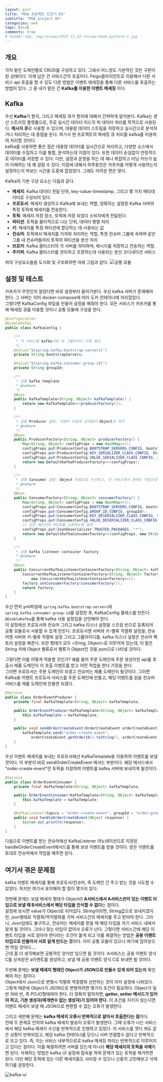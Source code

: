 ```yaml
---  
layout: post  
title: "MSA 프로젝트 도전기 03"
subtitle: "MSA project 03"  
categories: web  
tags: [msa]   
comments: true  
# header-img: img/review/2019-11-22-review-book-pycharm-1.jpg  
---  
```

  
## 개요

각자 맡은 도메인별로 CRUD를 구성하고 있다. 그래서 어느정도 기본적인 것은 구현이 된 상태이다. 이제 남은 건 서비스간의 호출이다. Feign클라이언트로 이용해서 다른 서비스 api 호출을 할 수 있도 다른 방법은 이벤트 메세징을 통해 다른 서비스를 호출하는 방법이 있다. 그 중 내가 맡은 건 **Kafka를 이용한 이벤트 메세징** 이다.

## Kafka 

우선 **Kafka**가 뭔지, 그리고 메세징 큐가 뭔지에 대해서 간략하게 알아본다. Kafka는 분산 스트리밍 플랫폼으로, 주로 실시간 데이터 피드의 빅 데이터 처리를 목적으로 사용된다. **메시지 큐**로 사용할 수 있으며, 대용량 데이터 스트림을 저장하고 실시간으로 분석하거나 처리하는 데 중점을 둔다. 여기서 현 프로젝트의 메세징 큐 처리를 kafka를 이용하여 처리할 것이다.  
kafka를 사용하면 좋은 점은 대용량 데이터를 실시간으로 처리하고, 다양한 소스에서 데이터를 수집하고 이를 통합, 분석하는데 이점이 있다. 또한 데이터 손실없이 안정적으로 데이터를 저장할 수 있다. 다만, 설정과 운영을 하는 데 꽤나 복잡하고 러닝 커브가 높아 이해하는 데 꽤 걸릴 수 있다. 이점에 대해서 하루동안은 카프카를 어떻게 사용하는지 설정하는지 파보는 시간을 도중에 잡았었다. 그래도 어려운 편은 맞다.  

Kafka의 기본 구성 요소는 다음과 같다.
- **메세지**: Kafka 데이터 전달 단위, key-value-timestamp, 그리고 몇 가지 메타데이터로 구성되어 있다.
- **프로듀서**: 메세지 생성하고 Kafka에 보내는 역할, 정확히는 설정된 Kafka 서버의 특정 토픽에 메세지를 전송한다.
- **토픽**: 메세지 저장 장소, 토픽에 저장 되었다 소비자에게 전달된다.
- **파티션**: 토픽을 물리적으로 나눈 단위, 데이터 병렬 처리
- **키**: 메세지를 특정 파티션에 할당하는 데 사용되는 값 
- **컨슈머**: 토픽에서 메세지를 가져와 처리하는 역할, 특정 컨슈머 그룹에 속하며 같은 그룹 내 컨슈머들끼리 토픽의 파티션을 분산 처리
- **브로커**: Kafka 클러스터의 각 서버를 의미하며, 메시지를 저장하고 전송하는 역할.
- **주키퍼**: Kafka 클러스터를 관리하고 조정하는데 사용되는 분산 코디네이션 서비스

위의 구성요소들을 도식화 및 구조화하면 아래 그림과 같다.
![공통 모듈](https://zzangkkmin.github.io/assets/img/postImages/2025-03-20-prj-kafka-structure.png)

## 설정 및 테스트
카프카가 무엇인지 알았다면 바로 설정부터 들어가본다. 우선 kafka 서버가 존재해야 한다. 그 서버는 이미 docker-compose에 따라 도커 컨테이너에 자리잡았다.  
그렇다면 KafkaConfig 파일을 만들어 설정을 해줘야 한다. 모든 서비스가 카프카를 통해 메세징 큐를 이용할 것이니 공통 모듈에 구성을 한다.
```java
@Configuration
@EnableKafka
public class KafkaConfig {

    /**
     * 각 서비스별 kafka서버 및 그룹아이디 지정 필요
     */
    @Value("${spring.kafka.bootstrap-servers}")
    private String bootstrapServers;

    @Value("${spring.kafka.consumer.group-id}")
    private String groupId;

    /**
     * 공통 kafka template
     * @return
     */
    @Bean
    public KafkaTemplate<String, Object> kafkaTemplate() {
        return new KafkaTemplate<>(producerFactory());
    }

    /**
     * 공통 Producer 설정: 이벤트 타입에 관계없이 Object로 처리
     * @return
     */
    @Bean
    public ProducerFactory<String, Object> producerFactory() {
        Map<String, Object> configProps = new HashMap<>();
        configProps.put(ProducerConfig.BOOTSTRAP_SERVERS_CONFIG, bootstrapServers);
        configProps.put(ProducerConfig.KEY_SERIALIZER_CLASS_CONFIG, StringSerializer.class);
        configProps.put(ProducerConfig.VALUE_SERIALIZER_CLASS_CONFIG, JsonSerializer.class);
        return new DefaultKafkaProducerFactory<>(configProps);
    }

    /**
     * 공통 Consumer 설정: Object 타입으로 수신하고, 각 서비스에서 원하는 타입으로 캐스팅/변환
     * @return
     */
    @Bean
    public ConsumerFactory<String, Object> consumerFactory() {
        Map<String, Object> configProps = new HashMap<>();
        configProps.put(ConsumerConfig.BOOTSTRAP_SERVERS_CONFIG, bootstrapServers);
        configProps.put(ConsumerConfig.GROUP_ID_CONFIG, groupId);
        configProps.put(ConsumerConfig.KEY_DESERIALIZER_CLASS_CONFIG, StringDeserializer.class);
        configProps.put(ConsumerConfig.VALUE_DESERIALIZER_CLASS_CONFIG, JsonDeserializer.class);
        // 모든 패키지의 POJO를 신뢰하도록 설정
        configProps.put(JsonDeserializer.TRUSTED_PACKAGES, "*");
        return new DefaultKafkaConsumerFactory<>(configProps, new StringDeserializer(), new JsonDeserializer<>(Object.class));
    }

    /**
     * 공통 kafka listener container factory
     * @return
     */
    @Bean
    public ConcurrentKafkaListenerContainerFactory<String, Object> kafkaListenerContainerFactory() {
        ConcurrentKafkaListenerContainerFactory<String, Object> factory =
            new ConcurrentKafkaListenerContainerFactory<>();
        factory.setConsumerFactory(consumerFactory());
        return factory;
    }
}
```
우선 먼저 yml파일에 `spring.kafka.bootstrap-servers`와 `spring.kafka.consumer.group-id`를 설정한 후, KafkaConfig 클래스를 만든다. `@EnableKafka`를 통해 kafka 사용 설정임을 선언해야 한다.  
이 설정에선 프로듀서와 컨슈머 그리고 kafka 리스너 설정을 스프링 빈으로 등록되어 공통 모듈로서 사용할 수 있게 만든다. 프로듀서엔 서버와 키-벨류 직렬화 설정을, 컨슈머엔 서버와 키-벨류 직렬화 설정 그리고 그룹아이디를, kafka 리스너 설정은 컨슈머 팩토리 설정을 해준다. 또한 형태가 모두 <Sring, Object>로 이루어져 있는데, 이 말은 String 키에 Object 벨류로서 벨류가 Object인 것을 json으로 나타낼 것이다.  
  
그렇다면 이를 어떻게 적용할 것인가? 예를 들어 주문 도메인에 주문 생성이란 api를 호출시 제품 도메인이 이 호출 이벤트를 받고 어떤 작업을 한다 가정을 한다.  
그러면 프로듀서는 주문 도메인이 되겠고 컨슈머는 제품 도메인이 될것이다. 그러면 Kafka용 이벤트 프로듀셔 서비스를 주문 도메인에 만들고, 해당 이벤트를 읽을 컨슈머 서비스를 제품 도메인에 만들면 되겠다.

```java
@Service
public class OrderEventProducer {
    private final KafkaTemplate<String, Object> kafkaTemplate;

    public OrderEventProducer(KafkaTemplate<String, Object> kafkaTemplate) {
        this.kafkaTemplate = kafkaTemplate;
    }

    public void sendOrderCreateEvent(OrderCreateEvent orderCreateEvent) {
        kafkaTemplate.send("order-create-event",
            orderCreateEvent.getOrderId().toString(), orderCreateEvent);
    }
}
```

우선 이벤트 메세지를 보내는 프로듀서에선 KafkaTemplate을 이용하여 이벤트를 보낼 것이다. 이 부분이 바로 sendOrderCreateEvent 메서드 부분이다. 해당 메서드에서 "order-create-event"란 토픽을 지정하여 이벤트를 kafka 서버에 보내지게 될것이다.

```java
@Service
public class OrderEventConsumer {
    private final KafkaTemplate<String, Object> kafkaTemplate;

    public OrderEventConsumer(KafkaTemplate<String, Object> kafkaTemplate) {
        this.kafkaTemplate = kafkaTemplate;
    }

    @KafkaListener(topics = "order-create-event", groupId = "order-group")
    public void handleOrderCreateEvent(Object response) {
        System.out.println(response);
    }
}
```

다음으로 이벤트를 받는 컨슈머에선 KafkaListener 어노테이션으로 지정된 handleOrderCreateEvent메서드를 통해 보낸 이벤트를 받을 것이다. 받은 이벤트를 토대로 컨슈머에서 작업을 해주면 된다.

## 여기서 겪은 문제점

kafka 이벤트 메세지를 통해 프로듀서/컨슈머, 즉 도메인 간 주고 받는 것을 시도할 수 있었다. 하지만 여기서 유의해야 할 점이 몇가지 있다.  

첫번째 문제는 보낼 메세지 형태가 Object라 **A서비스에서 A서비스만이 있는 이벤트 타입으로 보낼 때 B서비스에서 해당 타입을 인식할 수 없다**는 점이다.  
설정에 보시면 value가 Object로 되어있다. String이라면, String값으로 보내지겠지만, json형태로 직렬화/역직렬화를 거쳐 서비스간의 메세지를 주고 받아야 한다. 그러나, Json임에도 불구하고, 컨슈머는 메세지를 받을 때 해당 타입을 자기 서비스 내에서 찾게 될 것이다. 그러나 맞는 타입이 없어서 오류가 난다.
그렇다면 서비스간에 해당 이벤트 타입을 서로 알아야 한다라는 조건이 붙게 되고 이를 해결하는 방법은 **공용 이벤트 타입으로 만들어서 서로 알게 만드는 것**이다. 이미 공통 모듈이 있으니 여기에 집어넣으면 딱일 것이다....  
근데 좀 더 생각해보면 공통적인 양식만 있으면 될 것이다. A서비스는 공용 이벤트 양식 C를 상속받은 a이벤트를 생성하고, 보낼 때 공용 이벤트 양식 C로 보내면 될 것이다.
  
두번째 문제는 **보낼 메세지 형태인 Object가 JSON으로 만들수 있게 되어 있는지** 확인해야 하는 점이다.  
Object에서 Json으로 변형시 직렬화 역질렬화 선언하는 것이 이미 설정에 나와있다. 그렇게 때문에 Object가 JSON으로 변형하려면 몇가지 조건이 필요하다.
Object가 일반 자바 빈, 즉 POJO형태여야 한다. 더 정확히 말하자면, **getter, setter 메서드가 있어야 하고, 기본 생성자(매개변수 없는 생성자)가 있어야 한다.**
이 조건을 지키지 않는다면 이벤트 메세지 보낼 때 JSON으로 변환할 수 없는 오류가 발생한다.  
  
그리고 세번째 문제는 **kafka 메세지 오류시 반복적으로 알아서 호출한다는 점**이다.  
전에 두 문제로 인하여 kafka 메세지 발송이 오류가 발생한다. 그때 오류가 나는 서비스에서 해당 kafka 메세지 수신을 반복적으로 진행하고 있었다. 이 서비스를 껏다 켜도 같은 상황이 반복되었고, 해당 kafka 컨테이너를 닫으니 서버 연결할수 없다고 반복적으로 뜨고 있다. 즉, 이는 서비스 내부적으로로 kafka 메세징 처리는 반복적으로 이루어지고 있다는 점이다. 이를 해결하려면 서버를 닫는게 아니라 **해당 메세지의 토픽을 삭제**하면 된다. 삭제하는 방법은 kafka UI 설정에 접속을 하여 문제가 있는 토픽을 제거하면 된다. 다만 해당 토픽에 있는 다른 메세지들도 사라질 수 있으니 신중히 고민해보고 삭제하기를 권장한다.

![kafka-ui](https://zzangkkmin.github.io/assets/img/postImages/2025-03-20-prj-kafka-ui.png)